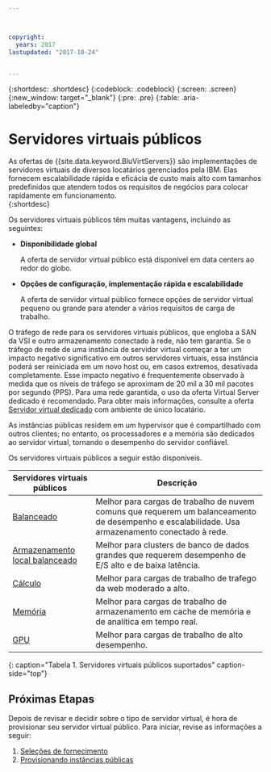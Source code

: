 ```yaml
---



copyright:
  years: 2017
lastupdated: "2017-10-24"


---
```


{:shortdesc: .shortdesc}
{:codeblock: .codeblock}
{:screen: .screen}
{:new_window: target="_blank"}
{:pre: .pre}
{:table: .aria-labeledby="caption"}

# Servidores virtuais públicos
As ofertas de {{site.data.keyword.BluVirtServers}} são implementações de servidores virtuais de diversos locatários gerenciados pela IBM. Elas fornecem escalabilidade rápida e eficácia de custo mais alto com tamanhos predefinidos que atendem todos os requisitos de negócios para colocar rapidamente em funcionamento.  
{:shortdesc}

Os servidores virtuais públicos têm muitas vantagens, incluindo as seguintes:

* **Disponibilidade global** 

    A oferta de servidor virtual público está disponível em data centers ao redor do globo.

* **Opções de configuração, implementação rápida e escalabilidade** 

    A oferta de servidor virtual público fornece opções de servidor virtual pequeno ou grande para atender a vários requisitos de carga de trabalho.

O tráfego de rede para os servidores virtuais públicos, que engloba a SAN da VSI e outro armazenamento conectado à
rede, não tem garantia. Se o tráfego de rede de uma instância de servidor virtual começar a ter um impacto
negativo significativo em outros servidores virtuais, essa instância poderá ser reiniciada em um novo host ou, em casos
extremos, desativada completamente. Esse impacto negativo é frequentemente observado à medida que os níveis de tráfego
se aproximam de 20 mil a 30 mil pacotes por segundo (PPS).  Para uma rede garantida, o uso da oferta Virtual Server
dedicado é recomendado. Para obter mais informações, consulte a oferta
[Servidor virtual dedicado](../vsi/vsi_dedicated.html) com ambiente de único locatário.

As instâncias públicas residem em um hypervisor que é compartilhado com outros clientes; no entanto, os processadores e a memória são dedicados ao servidor virtual, tornando o desempenho do servidor confiável. 

Os servidores virtuais públicos a seguir estão disponíveis. 

| Servidores virtuais públicos  | Descrição                                                                                              |
| ----------------------- | -------------------------------------------------------------------------------------------------------- | 
| [Balanceado](../vsi/vsi_public_balanced.html) | Melhor para cargas de trabalho de nuvem comuns que requerem um balanceamento de desempenho e escalabilidade. Usa armazenamento conectado à rede.|
| [Armazenamento local balanceado](../vsi/vsi_public_balanced_local.html) | Melhor para clusters de banco de dados grandes que requerem desempenho de E/S alto e de baixa latência.|
| [Cálculo](../vsi/vsi_public_compute.html) | Melhor para cargas de trabalho de trafego da web moderado a alto.|
| [Memória](../vsi/vsi_public_memory.html)  | Melhor para cargas de trabalho de armazenamento em cache de memória e de analítica em tempo real.
| [GPU](../vsi/vsi_public_gpu.html)  | Melhor para cargas de trabalho de alto desempenho.
{: caption="Tabela 1. Servidores virtuais públicos suportados" caption-side="top"}

## Próximas Etapas

Depois de revisar e decidir sobre o tipo de servidor virtual, é hora de provisionar seu servidor virtual público. Para iniciar, revise as informações a seguir: 
1. [Seleções de fornecimento](../vsi/vsi_public_selections.html)
2. [Provisionando instâncias públicas](../vsi/vsi_provision_public.html)
